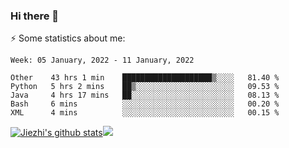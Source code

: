 ### Hi there 👋

⚡ Some statistics about me:


<!--START_SECTION:waka-->
```text
Week: 05 January, 2022 - 11 January, 2022

Other    43 hrs 1 min    ████████████████████▒░░░░   81.40 % 
Python   5 hrs 2 mins    ██▒░░░░░░░░░░░░░░░░░░░░░░   09.53 % 
Java     4 hrs 17 mins   ██░░░░░░░░░░░░░░░░░░░░░░░   08.13 % 
Bash     6 mins          ░░░░░░░░░░░░░░░░░░░░░░░░░   00.20 % 
XML      4 mins          ░░░░░░░░░░░░░░░░░░░░░░░░░   00.15 % 
```
<!--END_SECTION:waka-->





[![Jiezhi's github stats](https://github-readme-stats.vercel.app/api?username=Jiezhi&show_icons=true)](https://github.com/Jiezhi/github-readme-stats)[![](https://stats.justsong.cn/api/leetcode/?username=Jiezhi)](https://leetcode.com/Jiezhi/) 
<!--
[![Top Langs](https://github-readme-stats.vercel.app/api/top-langs/?username=Jiezhi&hide=javascript,html)](https://github.com/Jiezhi/github-readme-stats)

**Jiezhi/Jiezhi** is a ✨ _special_ ✨ repository because its `README.md` (this file) appears on your GitHub profile.

Here are some ideas to get you started:

- 🔭 I’m currently working on ...
- 🌱 I’m currently learning ...
- 👯 I’m looking to collaborate on ...
- 🤔 I’m looking for help with ...
- 💬 Ask me about ...
- 📫 How to reach me: ...
- 😄 Pronouns: ...
- ⚡ Fun fact: ...
-->

